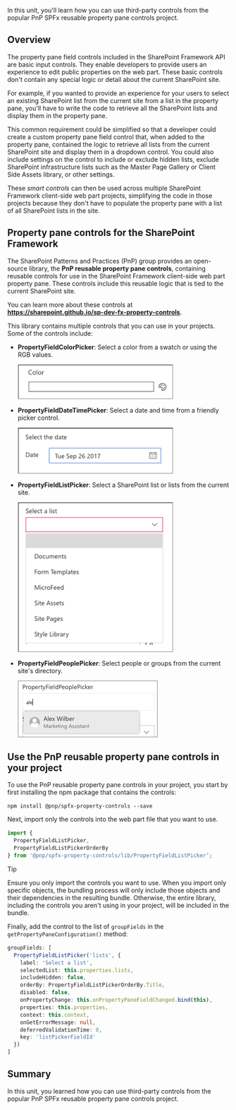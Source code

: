 In this unit, you'll learn how you can use third-party controls from the popular PnP SPFx reusable property pane controls project.

## Overview

The property pane field controls included in the SharePoint Framework API are basic input controls. They enable developers to provide users an experience to edit public properties on the web part. These basic controls don't contain any special logic or detail about the current SharePoint site.

For example, if you wanted to provide an experience for your users to select an existing SharePoint list from the current site from a list in the property pane, you'll have to write the code to retrieve all the SharePoint lists and display them in the property pane.

This common requirement could be simplified so that a developer could create a custom property pane field control that, when added to the property pane, contained the logic to retrieve all lists from the current SharePoint site and display them in a dropdown control. You could also include settings on the control to include or exclude hidden lists, exclude SharePoint infrastructure lists such as the Master Page Gallery or Client Side Assets library, or other settings.

These *smart controls* can then be used across multiple SharePoint Framework client-side web part projects, simplifying the code in those projects because they don't have to populate the property pane with a list of all SharePoint lists in the site.

## Property pane controls for the SharePoint Framework

The SharePoint Patterns and Practices (PnP) group provides an open-source library, the **PnP reusable property pane controls**, containing reusable controls for use in the SharePoint Framework client-side web part property pane. These controls include this reusable logic that is tied to the current SharePoint site.

You can learn more about these controls at **https://sharepoint.github.io/sp-dev-fx-property-controls**.

This library contains multiple controls that you can use in your projects. Some of the controls include:

- **PropertyFieldColorPicker**: Select a color from a swatch or using the RGB values.

    ![Screenshot of the PropertyPaneFieldControlPicker control](../media/06-property-field-control-color-picker.png)

- **PropertyFieldDateTimePicker**: Select a date and time from a friendly picker control.

    ![Screenshot of the PropertyFieldDateTimePicker control](../media/06-property-field-control-datetime-picker.png)

- **PropertyFieldListPicker**: Select a SharePoint list or lists from the current site.

    ![Screenshot of the PropertyFieldListPicker control](../media/06-property-field-control-list-picker.png)

- **PropertyFieldPeoplePicker**: Select people or groups from the current site's directory.

    ![Screenshot of the PropertyFieldPeoplePicker control](../media/06-property-field-control-people-picker.png)

## Use the PnP reusable property pane controls in your project

To use the PnP reusable property pane controls in your project, you start by first installing the npm package that contains the controls:

```console
npm install @pnp/spfx-property-controls --save
```

Next, import only the controls into the web part file that you want to use.

```typescript
import {
  PropertyFieldListPicker,
  PropertyFieldListPickerOrderBy
} from '@pnp/spfx-property-controls/lib/PropertyFieldListPicker’;
```

> [!TIP]
> Ensure you only import the controls you want to use. When you import only specific objects, the bundling process will only include those objects and their dependencies in the resulting bundle. Otherwise, the entire library, including the controls you aren't using in your project, will be included in the bundle.

Finally, add the control to the list of `groupFields` in the `getPropertyPaneConfiguration()` method:

```typescript
groupFields: [
  PropertyFieldListPicker('lists', {
    label: 'Select a list',
    selectedList: this.properties.lists,
    includeHidden: false,
    orderBy: PropertyFieldListPickerOrderBy.Title,
    disabled: false,
    onPropertyChange: this.onPropertyPaneFieldChanged.bind(this),
    properties: this.properties,
    context: this.context,
    onGetErrorMessage: null,
    deferredValidationTime: 0,
    key: 'listPickerFieldId'
  })
]
```

## Summary

In this unit, you learned how you can use third-party controls from the popular PnP SPFx reusable property pane controls project.
